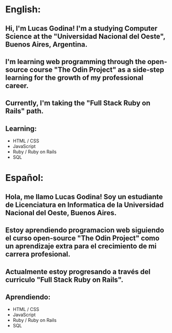 <h1>English:</h1>
<h2>Hi, I'm Lucas Godina! I'm a studying Computer Science at the "Universidad Nacional del Oeste", Buenos Aires, Argentina.</h2>
<h2>I'm learning web programming through the open-source course "The Odin Project" as a side-step learning for the growth of my professional career.</h2>
<h2>Currently, I'm taking the "Full Stack Ruby on Rails" path.</h2>
<h2>Learning:</h2>
<ul>
  <li>HTML / CSS</li>
  <li>JavaScript</li>
  <li>Ruby / Ruby on Rails</li>
  <li>SQL</li>
</ul>


<h1>Español:</h1>
<h2>Hola, me llamo Lucas Godina! Soy un estudiante de Licenciatura en Informatica de la Universidad Nacional del Oeste, Buenos Aires.</h2>
<h2>Estoy aprendiendo programacion web siguiendo el curso open-source "The Odin Project" como un aprendizaje extra para el crecimiento de mi carrera profesional.</h2>
<h2>Actualmente estoy progresando a través del curriculo "Full Stack Ruby on Rails".</h2>
<h2>Aprendiendo:</h2>
<ul>
  <li>HTML / CSS</li>
  <li>JavaScript</li>
  <li>Ruby / Ruby on Rails</li>
  <li>SQL</li>
</ul>
